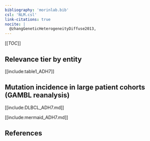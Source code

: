 ```yaml
---
bibliography: 'morinlab.bib'
csl: 'NLM.csl'
link-citations: true
nocite: |
  @zhangGeneticHeterogeneityDiffuse2013, 
---
```


[[_TOC_]]




## Relevance tier by entity

[[include:table1_ADH7]]

## Mutation incidence in large patient cohorts (GAMBL reanalysis)

[[include:DLBCL_ADH7.md]]

[[include:mermaid_ADH7.md]]

## References


